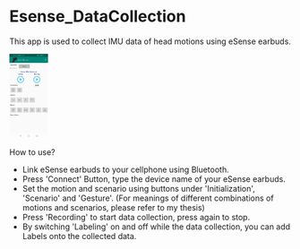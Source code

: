 # Esense_DataCollection
 
This app is used to collect IMU data of head motions using eSense earbuds.

<img height="150" src="https://github.com/ptzpanzer/Esense/blob/Data_Collection/IMG/Screenshot_dc.jpg"/>

How to use?
- Link eSense earbuds to your cellphone using Bluetooth.
- Press 'Connect' Button, type the device name of your eSense earbuds.
- Set the motion and scenario using buttons under 'Initialization', 'Scenario' and 'Gesture'. (For meanings of different combinations of motions and scenarios, please refer to my thesis)
- Press 'Recording' to start data collection, press again to stop.
- By switching 'Labeling' on and off while the data collection, you can add Labels onto the collected data.
